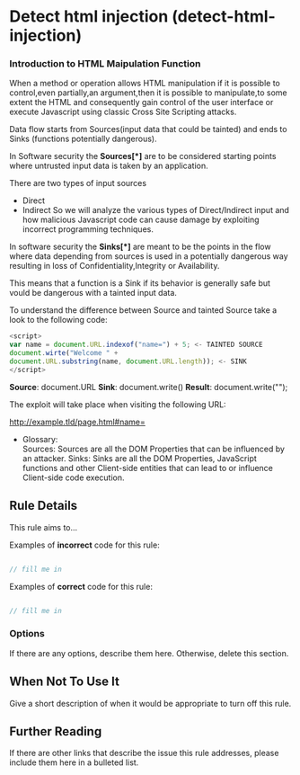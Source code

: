 # Detect html injection (detect-html-injection)
### Introduction to HTML Maipulation Function
When a method or operation allows HTML manipulation if it is possible to control,even partially,an argument,then it is possible to manipulate,to some extent the HTML and consequently gain control of the user interface or execute Javascript using classic Cross Site Scripting attacks.

Data flow starts from Sources(input data that could be tainted) and ends to Sinks (functions potentially dangerous).

In Software security the **Sources[*]** are to be considered starting points where untrusted input data is taken by an application.

There are two types of input sources
* Direct
* Indirect
So we will analyze the various types of Direct/Indirect input and how malicious Javascript code can cause damage by exploiting incorrect programming techniques.

In software security the **Sinks[*]** are meant to be the points in the flow where data depending from sources is used in a potentially dangerous way resulting in loss of Confidentiality,Integrity or Availability.

This means that a function is a Sink if its behavior is generally safe but vould be dangerous with a tainted input data.

To understand the difference between Source and tainted Source take a look to the following code:
```javascript
<script>
var name = document.URL.indexof("name=") + 5; <- TAINTED SOURCE
document.wirte("Welcome " + 
document.URL.substring(name, document.URL.length)); <- SINK
</script>
```
**Source**: document.URL
**Sink**: document.write()
**Result**: document.write("<script>alert(docuemnt.cookie)</script>");

The exploit will take place when visiting the following URL:

   http://example.tld/page.html#name=<script>alert(document.cookie)</script>

* Glossary:  
Sources: Sources are all the DOM Properties that can be influenced by an attacker. 
Sinks: Sinks are all the DOM Properties, JavaScript functions and other Client-side entities that can lead to or influence Client-side code execution. 



## Rule Details

This rule aims to...

Examples of **incorrect** code for this rule:

```js

// fill me in

```

Examples of **correct** code for this rule:

```js

// fill me in

```

### Options

If there are any options, describe them here. Otherwise, delete this section.

## When Not To Use It

Give a short description of when it would be appropriate to turn off this rule.

## Further Reading

If there are other links that describe the issue this rule addresses, please include them here in a bulleted list.
